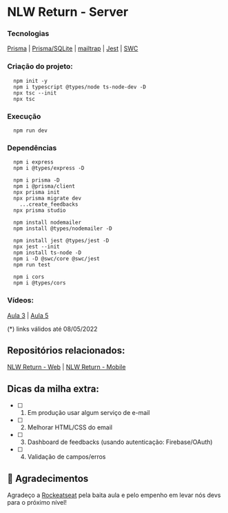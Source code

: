 # NLW Return - Server

### Tecnologias
[Prisma](https://prisma.io) |
[Prisma/SQLite](https://www.prisma.io/docs/concepts/database-connectors/sqlite) |
[mailtrap](https://mailtrap.io/) |
[Jest](https://jestjs.io/docs/getting-started) |
[SWC](https://swc.rs/docs/usage/jest)

### Criação do projeto:
      npm init -y
      npm i typescript @types/node ts-node-dev -D
      npx tsc --init
      npx tsc

### Execução
      npm run dev

### Dependências
      npm i express
      npm i @types/express -D

      npm i prisma -D
      npm i @prisma/client
      npx prisma init
      npx prisma migrate dev
        ...create_feedbacks
      npx prisma studio

      npm install nodemailer
      npm install @types/nodemailer -D

      npm install jest @types/jest -D
      npx jest --init
      npm install ts-node -D
      npm i -D @swc/core @swc/jest
      npm run test

      npm i cors
      npm i @types/cors
      
### Vídeos:
[Aula 3](https://www.youtube.com/watch?v=bm2dnsPqcek) | 
[Aula 5](https://www.youtube.com/watch?v=YBp7UWyhe28)

(*) links válidos até 08/05/2022

## Repositórios relacionados:
[NLW Return - Web](https://github.com/jairpro/nlw-return-web) |
[NLW Return - Mobile](https://github.com/jairpro/nlw-return-mobile)

## Dicas da milha extra:
- [ ] 1. Em produção usar algum serviço de e-mail
- [ ] 2. Melhorar HTML/CSS do email
- [ ] 3. Dashboard de feedbacks (usando autenticação: Firebase/OAuth)
- [ ] 4. Validação de campos/erros

## 💜 Agradecimentos
Agradeço a [Rockeatseat](https://rocketseat.com.br/) pela baita aula e pelo empenho em levar nós devs para o próximo nível!

